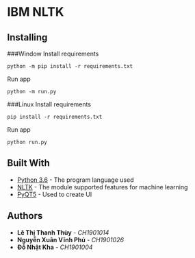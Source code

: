 # IBM NLTK

## Installing

###Window
Install requirements
```
python -m pip install -r requirements.txt
```
Run app
```
python -m run.py
```
###Linux
Install requirements
```
pip install -r requirements.txt
```
Run app
```
python run.py
```
## Built With

* [Python 3.6](https://www.python.org/downloads/release/python-360/) - The program language used
* [NLTK](http://www.nltk.org/) - The module supported features for machine learning 
* [PyQT5](https://pypi.org/project/PyQt5/) - Used to create UI

## Authors
* **Lê Thị Thanh Thùy** - *CH1901014*
* **Nguyễn Xuân Vĩnh Phú** - *CH1901026*
* **Đỗ Nhật Kha** - *CH1901004*
